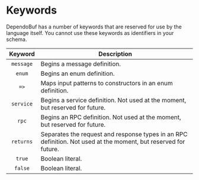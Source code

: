 # Keywords

DependoBuf has a number of keywords that are reserved for use by the language
itself. You cannot use these keywords as identifiers in your schema.

|      Keyword       | Description                                                                                                     |
|:------------------:|-----------------------------------------------------------------------------------------------------------------|
| $\texttt{message}$ | Begins a message definition.                                                                                    |
|  $\texttt{enum}$   | Begins an enum definition.                                                                                      |
|   $\texttt{=>}$    | Maps input patterns to constructors in an enum definition.                                                      |
| $\texttt{service}$ | Begins a service definition. Not used at the moment, but reserved for future.                                   |
|   $\texttt{rpc}$   | Begins an RPC definition. Not used at the moment, but reserved for future.                                      |
| $\texttt{returns}$ | Separates the request and response types in an RPC definition. Not used at the moment, but reserved for future. |
|  $\texttt{true}$   | Boolean literal.                                                                                                |
|  $\texttt{false}$  | Boolean literal.                                                                                                |

